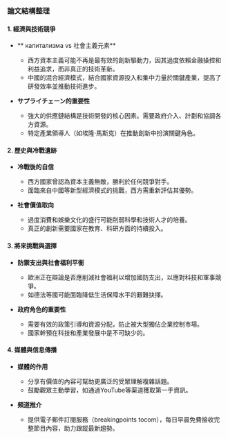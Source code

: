 ### 論文結構整理

#### 1. 經濟與技術競爭
- ** капитализма vs 社會主義元素**  
  - 西方資本主義可能不再是最有效的創新驅動力，因其過度依賴金融操控和利益追求，而非真正的技術革新。
  - 中國的混合經濟模式，結合國家資源投入和集中力量於關鍵產業，提高了研發效率並推動技術進步。

- **サプライチェーン的重要性**  
  - 強大的供應鏈結構是技術開發的核心因素。需要政府介入、計劃和協調各方資源。
  - 特定產業領導人（如埃隆·馬斯克）在推動創新中扮演關鍵角色。

#### 2. 歷史與冷戰遺跡
- **冷戰後的自信**
  - 西方國家曾認為資本主義無敵，勝利於任何競爭對手。
  - 面臨來自中國等新型經濟模式的挑戰，西方需重新評估其優勢。

- **社會價值取向**
  - 過度消費和娛樂文化的盛行可能削弱科學和技術人才的培養。
  - 真正的創新需要國家在教育、科研方面的持續投入。

#### 3. 將來挑戰與選擇
- **防禦支出與社會福利平衡**
  - 歐洲正在辯論是否應削減社會福利以增加國防支出，以應對科技和軍事競爭。
  - 如德法等國可能面臨降低生活保障水平的艱難抉擇。

- **政府角色的重要性**
  - 需要有效的政策引導和資源分配，防止被大型獨佔企業控制市場。
  - 國家幹預在科技和產業發展中是不可缺少的。

#### 4. 媒體與信息傳播
- **媒體的作用**
  - 分享有價值的內容可幫助更廣泛的受眾理解複雜話題。
  - 鼓勵觀眾主動學習，如通過YouTube等渠道獲取第一手資訊。

- **頻道推介**
  - 提供電子郵件訂閱服務（breakingpoints tocom），每日早晨免費接收完整節目內容，助力跟蹤最新趨勢。